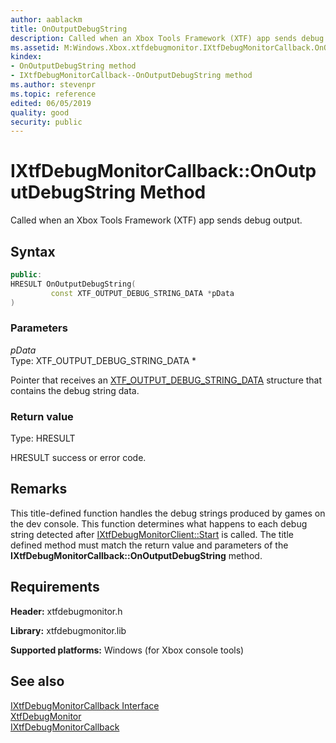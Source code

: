 ```yaml
---
author: aablackm
title: OnOutputDebugString
description: Called when an Xbox Tools Framework (XTF) app sends debug output.
ms.assetid: M:Windows.Xbox.xtfdebugmonitor.IXtfDebugMonitorCallback.OnOutputDebugString(XTF_OUTPUT_DEBUG_STRING_DATA)
kindex:
- OnOutputDebugString method
- IXtfDebugMonitorCallback--OnOutputDebugString method
ms.author: stevenpr
ms.topic: reference
edited: 06/05/2019
quality: good
security: public
---
```


# IXtfDebugMonitorCallback::OnOutputDebugString Method
Called when an Xbox Tools Framework (XTF) app sends debug output.
<a id="syntaxSection"></a>



## Syntax  

```cpp
public:
HRESULT OnOutputDebugString(
         const XTF_OUTPUT_DEBUG_STRING_DATA *pData
)  
```

<a id="ID4EH"></a>



### Parameters  

*pData*  
Type: XTF_OUTPUT_DEBUG_STRING_DATA *

Pointer that receives an [XTF_OUTPUT_DEBUG_STRING_DATA](../../../structures/XTF_OUTPUT_DEBUG_STRING_DATA-xtfdebugmonitor-xbox-microsoft-t.md) structure that contains the debug string data.

<a id="ID4EQ"></a>



### Return value  
Type: HRESULT 

HRESULT success or error code.  
<a id="requirements"></a>

## Remarks

This title-defined function handles the debug strings produced by games on the dev console. This function determines what happens to each debug string detected after [IXtfDebugMonitorClient::Start](../../IXtfDebugMonitorClient/methods/start-ixtfdebugmonitorclient-xtfdebugmonitor-xbox-microsoft-m.md) is called. The title defined method must match the return value and parameters of the **IXtfDebugMonitorCallback::OnOutputDebugString** method.

## Requirements  

**Header:** xtfdebugmonitor.h  

**Library:** xtfdebugmonitor.lib  
  
**Supported platforms:** Windows (for Xbox console tools)  
  
<a id="ID4EHB"></a>



## See also  

<a id="ID4EJB"></a>

[IXtfDebugMonitorCallback Interface](../ixtfdebugmonitorcallback-xtfdebugmonitor-xbox-microsoft-t.md)  
[XtfDebugMonitor](../../../xtfdebugmonitor-xbox-microsoft-n.md)  
[IXtfDebugMonitorCallback](../ixtfdebugmonitorcallback-xtfdebugmonitor-xbox-microsoft-t.md)  